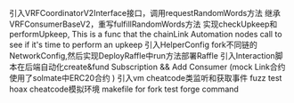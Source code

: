 引入VRFCoordinatorV2Interface接口，调用requestRandomWords方法
继承VRFConsumerBaseV2，重写fulfillRandomWords方法
实现checkUpkeep和performUpkeep,
This is a func that the chainLink Automation nodes call to see if it's time to perform an upkeep
引入HelperConfig fork不同链的NetworkConfig,然后实现DeployRaffle中run方法部署Raffle
引入Interaction脚本在后端自动化create&fund Subscription && Add Consumer (mock Link合约 使用了solmate中ERC20合约 )
引入vm cheatcode类监听和获取事件
fuzz test
hoax cheatcode模拟环境
makefile for fork test forge command
